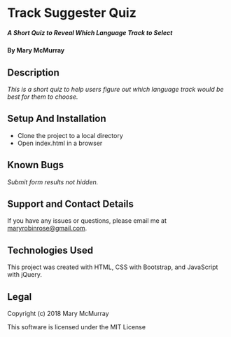 # Track Suggester Quiz

##### _A Short Quiz to Reveal Which Language Track to Select_

#### By **Mary McMurray**

## Description

_This is a short quiz to help users figure out which language track would be best for them to choose._

## Setup And Installation

* Clone the project to a local directory
* Open index.html in a browser

## Known Bugs

_Submit form results not hidden._

## Support and Contact Details

If you have any issues or questions, please email me at maryrobinrose@gmail.com.

## Technologies Used

This project was created with HTML, CSS with Bootstrap, and JavaScript with jQuery.

## Legal

Copyright (c) 2018 Mary McMurray

This software is licensed under the MIT License
